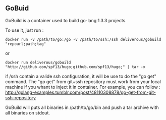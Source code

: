 ## GoBuid

GoBuild is a container used to build go-lang 1.3.3 projects.

To use it, just run : 

    docker run -v /path/to/go:/go -v /path/to/ssh:/ssh deliverous/gobuild "repourl;path;tag"

or 
    
    docker run deliverous/gobuild "http://github.com/spf13/hugo;github.com/spf13/hugo;" | tar -x


if /ssh contain a valide ssh configuration, it will be use to do the "go get" command.
The "go get" from git+ssh repository must work from your local machine if you whant to inject it in container. 
For example, you can follow : http://golang-examples.tumblr.com/post/48110308878/go-get-from-git-ssh-repository 

GoBuild will puts all binaries in /path/to/go/bin and push a tar archive with all binaries on stdout.


